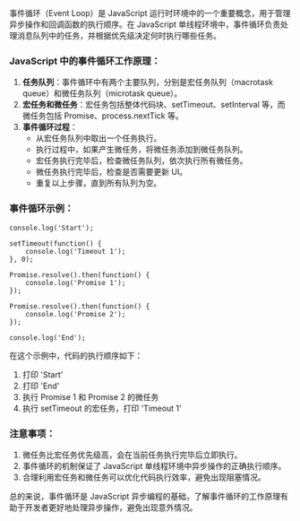 事件循环（Event Loop）是 JavaScript 运行时环境中的一个重要概念，用于管理异步操作和回调函数的执行顺序。在 JavaScript 单线程环境中，事件循环负责处理消息队列中的任务，并根据优先级决定何时执行哪些任务。

### JavaScript 中的事件循环工作原理：

1.  **任务队列**：事件循环中有两个主要队列，分别是宏任务队列（macrotask queue）和微任务队列（microtask queue）。
2.  **宏任务和微任务**：宏任务包括整体代码块、setTimeout、setInterval 等，而微任务包括 Promise、process.nextTick 等。
3.  **事件循环过程**：
    *   从宏任务队列中取出一个任务执行。
    *   执行过程中，如果产生微任务，将微任务添加到微任务队列。
    *   宏任务执行完毕后，检查微任务队列，依次执行所有微任务。
    *   微任务执行完毕后，检查是否需要更新 UI。
    *   重复以上步骤，直到所有队列为空。

### 事件循环示例：

    console.log('Start');
    
    setTimeout(function() {
        console.log('Timeout 1');
    }, 0);
    
    Promise.resolve().then(function() {
        console.log('Promise 1');
    });
    
    Promise.resolve().then(function() {
        console.log('Promise 2');
    });
    
    console.log('End');
    

在这个示例中，代码的执行顺序如下：

1.  打印 'Start'
2.  打印 'End'
3.  执行 Promise 1 和 Promise 2 的微任务
4.  执行 setTimeout 的宏任务，打印 'Timeout 1'

### 注意事项：

1.  微任务比宏任务优先级高，会在当前任务执行完毕后立即执行。
2.  事件循环的机制保证了 JavaScript 单线程环境中异步操作的正确执行顺序。
3.  合理利用宏任务和微任务可以优化代码执行效率，避免出现阻塞情况。

总的来说，事件循环是 JavaScript 异步编程的基础，了解事件循环的工作原理有助于开发者更好地处理异步操作，避免出现意外情况。